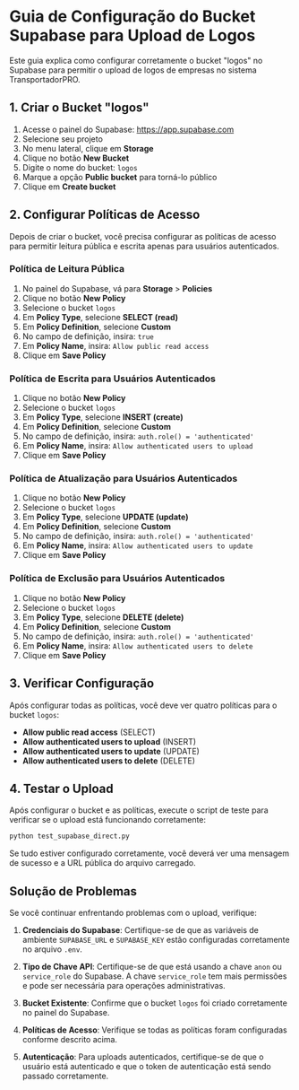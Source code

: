 # Guia de Configuração do Bucket Supabase para Upload de Logos

Este guia explica como configurar corretamente o bucket "logos" no Supabase para permitir o upload de logos de empresas no sistema TransportadorPRO.

## 1. Criar o Bucket "logos"

1. Acesse o painel do Supabase: https://app.supabase.com
2. Selecione seu projeto
3. No menu lateral, clique em **Storage**
4. Clique no botão **New Bucket**
5. Digite o nome do bucket: `logos`
6. Marque a opção **Public bucket** para torná-lo público
7. Clique em **Create bucket**

## 2. Configurar Políticas de Acesso

Depois de criar o bucket, você precisa configurar as políticas de acesso para permitir leitura pública e escrita apenas para usuários autenticados.

### Política de Leitura Pública

1. No painel do Supabase, vá para **Storage** > **Policies**
2. Clique no botão **New Policy**
3. Selecione o bucket `logos`
4. Em **Policy Type**, selecione **SELECT (read)**
5. Em **Policy Definition**, selecione **Custom**
6. No campo de definição, insira: `true`
7. Em **Policy Name**, insira: `Allow public read access`
8. Clique em **Save Policy**

### Política de Escrita para Usuários Autenticados

1. Clique no botão **New Policy**
2. Selecione o bucket `logos`
3. Em **Policy Type**, selecione **INSERT (create)**
4. Em **Policy Definition**, selecione **Custom**
5. No campo de definição, insira: `auth.role() = 'authenticated'`
6. Em **Policy Name**, insira: `Allow authenticated users to upload`
7. Clique em **Save Policy**

### Política de Atualização para Usuários Autenticados

1. Clique no botão **New Policy**
2. Selecione o bucket `logos`
3. Em **Policy Type**, selecione **UPDATE (update)**
4. Em **Policy Definition**, selecione **Custom**
5. No campo de definição, insira: `auth.role() = 'authenticated'`
6. Em **Policy Name**, insira: `Allow authenticated users to update`
7. Clique em **Save Policy**

### Política de Exclusão para Usuários Autenticados

1. Clique no botão **New Policy**
2. Selecione o bucket `logos`
3. Em **Policy Type**, selecione **DELETE (delete)**
4. Em **Policy Definition**, selecione **Custom**
5. No campo de definição, insira: `auth.role() = 'authenticated'`
6. Em **Policy Name**, insira: `Allow authenticated users to delete`
7. Clique em **Save Policy**

## 3. Verificar Configuração

Após configurar todas as políticas, você deve ver quatro políticas para o bucket `logos`:

- **Allow public read access** (SELECT)
- **Allow authenticated users to upload** (INSERT)
- **Allow authenticated users to update** (UPDATE)
- **Allow authenticated users to delete** (DELETE)

## 4. Testar o Upload

Após configurar o bucket e as políticas, execute o script de teste para verificar se o upload está funcionando corretamente:

```bash
python test_supabase_direct.py
```

Se tudo estiver configurado corretamente, você deverá ver uma mensagem de sucesso e a URL pública do arquivo carregado.

## Solução de Problemas

Se você continuar enfrentando problemas com o upload, verifique:

1. **Credenciais do Supabase**: Certifique-se de que as variáveis de ambiente `SUPABASE_URL` e `SUPABASE_KEY` estão configuradas corretamente no arquivo `.env`.

2. **Tipo de Chave API**: Certifique-se de que está usando a chave `anon` ou `service_role` do Supabase. A chave `service_role` tem mais permissões e pode ser necessária para operações administrativas.

3. **Bucket Existente**: Confirme que o bucket `logos` foi criado corretamente no painel do Supabase.

4. **Políticas de Acesso**: Verifique se todas as políticas foram configuradas conforme descrito acima.

5. **Autenticação**: Para uploads autenticados, certifique-se de que o usuário está autenticado e que o token de autenticação está sendo passado corretamente.
